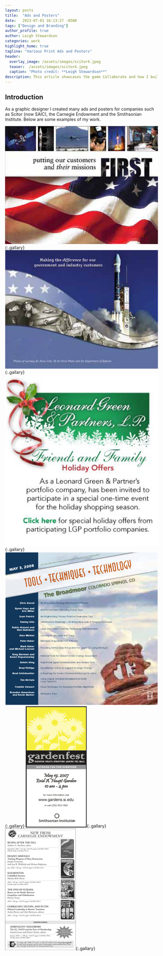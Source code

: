 ```yaml
---
layout: posts
title:  "Ads and Posters"
date:   2023-07-01 16:13:27 -0500
tags: ["Design and Branding"]
author_profile: true
author: Leigh Stewardson
categories: work
highlight_home: true
tagline: "Various Print Ads and Posters"
header:
  overlay_image: /assets/images/scitor4.jpeg
  teaser:  /assets/images/scitor4.jpeg
  caption: "Photo credit: **Leigh Stewardson**"
description: This article showcases the game Collaborate and how I build it.
---
```


## Introduction
As a graphic designer I created many ads and posters for companies such as Scitor (now SAIC), the Carnegie Endowment and the Smithsonian Institute. Below are some examples of my work.

![Scitor1](/assets/images/scitor1.jpeg){:.gallary}
![Scitor2](/assets//images/scitor2.jpeg){:.gallary}
![Scitor3](/assets/images/scitor3.png){:.gallary}
![Scitor4](/assets/images/scitor4.jpeg){:.gallary}
![Smithsonian](/assets//images/smitsonian1.gif){:.gallary}
![Carnegie](/assets//images/carnegie1.gif){:.gallary}
